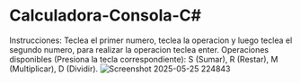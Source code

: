 # Calculadora-Consola-C#
Instrucciones: Teclea el primer numero, teclea la operacion y luego teclea el segundo numero, para realizar la operacion teclea enter. Operaciones disponibles (Presiona la tecla correspondiente): S (Sumar), R (Restar), M (Multiplicar), D (Dividir).
![Screenshot 2025-05-25 224843](https://github.com/user-attachments/assets/22b9ea83-95d3-45a3-a77e-d60ff0f62a5f)
